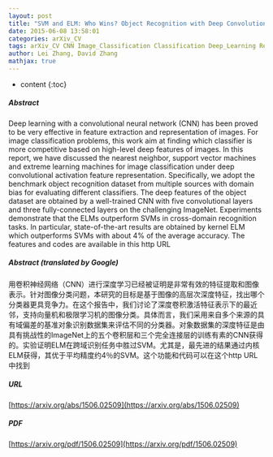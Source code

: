 ```yaml
---
layout: post
title: "SVM and ELM: Who Wins? Object Recognition with Deep Convolutional Features from ImageNet"
date: 2015-06-08 13:58:01
categories: arXiv_CV
tags: arXiv_CV CNN Image_Classification Classification Deep_Learning Recognition
author: Lei Zhang, David Zhang
mathjax: true
---
```


* content
{:toc}

##### Abstract
Deep learning with a convolutional neural network (CNN) has been proved to be very effective in feature extraction and representation of images. For image classification problems, this work aim at finding which classifier is more competitive based on high-level deep features of images. In this report, we have discussed the nearest neighbor, support vector machines and extreme learning machines for image classification under deep convolutional activation feature representation. Specifically, we adopt the benchmark object recognition dataset from multiple sources with domain bias for evaluating different classifiers. The deep features of the object dataset are obtained by a well-trained CNN with five convolutional layers and three fully-connected layers on the challenging ImageNet. Experiments demonstrate that the ELMs outperform SVMs in cross-domain recognition tasks. In particular, state-of-the-art results are obtained by kernel ELM which outperforms SVMs with about 4% of the average accuracy. The features and codes are available in this http URL

##### Abstract (translated by Google)
用卷积神经网络（CNN）进行深度学习已经被证明是非常有效的特征提取和图像表示。针对图像分类问题，本研究的目标是基于图像的高层次深度特征，找出哪个分类器更具竞争力。在这个报告中，我们讨论了深度卷积激活特征表示下的最近邻，支持向量机和极限学习机的图像分类。具体而言，我们采用来自多个来源的具有域偏差的基准对象识别数据集来评估不同的分类器。对象数据集的深度特征是由具有挑战性的ImageNet上的五个卷积层和三个完全连接层的训练有素的CNN获得的。实验证明ELM在跨域识别任务中胜过SVM。尤其是，最先进的结果通过内核ELM获得，其优于平均精度约4％的SVM。这个功能和代码可以在这个http URL中找到

##### URL
[https://arxiv.org/abs/1506.02509](https://arxiv.org/abs/1506.02509)

##### PDF
[https://arxiv.org/pdf/1506.02509](https://arxiv.org/pdf/1506.02509)


